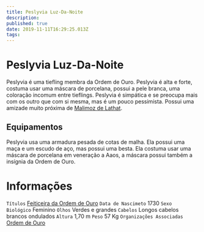 ```yaml
---
title: Peslyvia Luz-Da-Noite
description: 
published: true
date: 2019-11-11T16:29:25.013Z
tags: 
---
```


<!-- SUBTITLE: Visão geral sobre Peslyvia Luz-Da-Noite -->

# Peslyvia Luz-Da-Noite
Peslyvia é uma tiefling membra da Ordem de Ouro. Peslyvia é alta e forte, costuma usar uma máscara de porcelana, possui a pele branca, uma coloração incomum entre tieflings. Peslyvia é simpática e se preocupa mais com os outro que com si mesma, mas é um pouco pessimista. Possui uma amizade muito próxima de [Malimoz de Lathat](/individuos/malimoz-de-lathat#malimoz-de-lathat).

## Equipamentos
Peslyvia usa uma armadura pesada de cotas de malha. Ela possui uma maça e um escudo de aço, mas possui uma besta.  Ela costuma usar uma máscara de porcelana em veneração a Aaos, a máscara possui também a insígnia da Ordem de Ouro.

# Informações
`Títulos` [Feiticeira da Ordem de Ouro](/rankings-e-titulos/feiticeiro-da-ordem-de-ouro#feiticeiro-da-ordem-de-ouro)
`Data de Nascimeto` 1730 
`Sexo Biológico` Feminino
`Olhos` Verdes e grandes
`Cabelos` Longos cabelos brancos ondulados
`Altura` 1,70 m
`Peso` 57 Kg
`Organizações Associadas` [Ordem de Ouro](/faccoes/faccoes-independentes/ordem-de-ouro#ordem-de-ouro)
